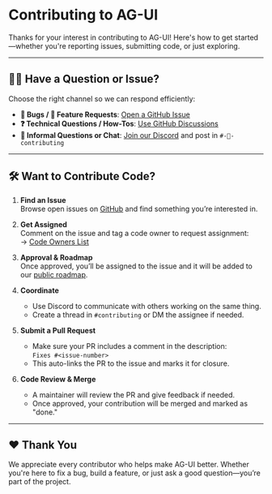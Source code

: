 # Contributing to AG-UI

Thanks for your interest in contributing to AG-UI! Here's how to get started—whether you're reporting issues, submitting code, or just exploring.

---

## 🙋‍♂️ Have a Question or Issue?

Choose the right channel so we can respond efficiently:

- **🐛 Bugs / 🔧 Feature Requests**: [Open a GitHub Issue](https://github.com/ag-ui-protocol/ag-ui/issues)
- **❓ Technical Questions / How-Tos**: [Use GitHub Discussions](https://github.com/ag-ui-protocol/ag-ui/discussions)
- **💬 Informal Questions or Chat**: [Join our Discord]([<DISCORD_LINK>](https://discord.gg/Jd3FzfdJa8)) and post in `#-💎-contributing`

---

## 🛠 Want to Contribute Code?

1. **Find an Issue**  
   Browse open issues on [GitHub](https://github.com/ag-ui-protocol/ag-ui/issues) and find something you’re interested in.

2. **Get Assigned**  
   Comment on the issue and tag a code owner to request assignment:  
   → [Code Owners List](https://github.com/ag-ui-protocol/ag-ui/blob/main/.github/CODEOWNERS)

3. **Approval & Roadmap**  
   Once approved, you’ll be assigned to the issue and it will be added to our [public roadmap](https://github.com/orgs/ag-ui-protocol/projects/1).

4. **Coordinate**  
   - Use Discord to communicate with others working on the same thing.  
   - Create a thread in `#contributing` or DM the assignee if needed.

5. **Submit a Pull Request**  
   - Make sure your PR includes a comment in the description:  
     `Fixes #<issue-number>`  
   - This auto-links the PR to the issue and marks it for closure.

6. **Code Review & Merge**  
   - A maintainer will review the PR and give feedback if needed.  
   - Once approved, your contribution will be merged and marked as "done."

---

## ❤️ Thank You

We appreciate every contributor who helps make AG-UI better. Whether you're here to fix a bug, build a feature, or just ask a good question—you’re part of the project.
